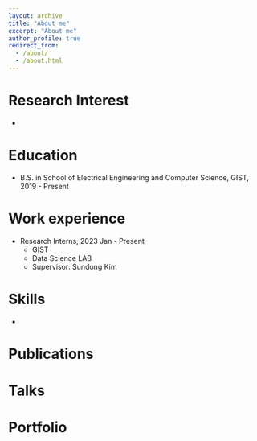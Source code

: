 ```yaml
---
layout: archive
title: "About me"
excerpt: "About me"
author_profile: true
redirect_from:
  - /about/
  - /about.html
---
```


Research Interest
======
*

Education
======
* B.S. in School of Electrical Engineering and Computer Science, GIST, 2019 - Present

Work experience
======
* Research Interns, 2023 Jan - Present
  * GIST
  * Data Science LAB
  * Supervisor: Sundong Kim
  
Skills
======
*

Publications
======
  
Talks
======
  
Portfolio
======

